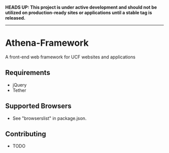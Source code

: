 **HEADS UP: This project is under active development and should not be utilized on production-ready sites or applications until a stable tag is released.**

---

# Athena-Framework
A front-end web framework for UCF websites and applications

## Requirements
- jQuery
- Tether

## Supported Browsers
- See "browserslist" in package.json.

## Contributing
- TODO
